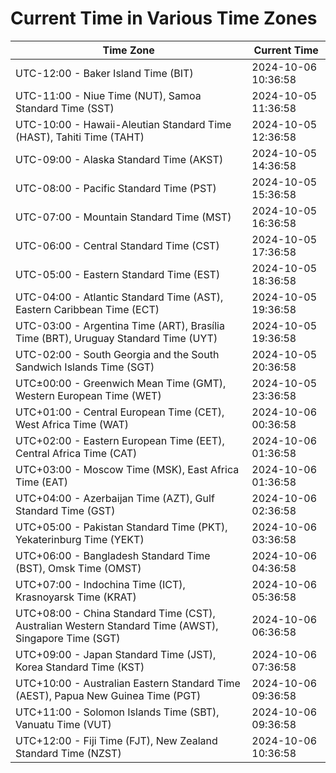 # Current Time in Various Time Zones

| Time Zone | Current Time |
|-----------|--------------|
| UTC-12:00 - Baker Island Time (BIT) | 2024-10-06 10:36:58 |
| UTC-11:00 - Niue Time (NUT), Samoa Standard Time (SST) | 2024-10-05 11:36:58 |
| UTC-10:00 - Hawaii-Aleutian Standard Time (HAST), Tahiti Time (TAHT) | 2024-10-05 12:36:58 |
| UTC-09:00 - Alaska Standard Time (AKST) | 2024-10-05 14:36:58 |
| UTC-08:00 - Pacific Standard Time (PST) | 2024-10-05 15:36:58 |
| UTC-07:00 - Mountain Standard Time (MST) | 2024-10-05 16:36:58 |
| UTC-06:00 - Central Standard Time (CST) | 2024-10-05 17:36:58 |
| UTC-05:00 - Eastern Standard Time (EST) | 2024-10-05 18:36:58 |
| UTC-04:00 - Atlantic Standard Time (AST), Eastern Caribbean Time (ECT) | 2024-10-05 19:36:58 |
| UTC-03:00 - Argentina Time (ART), Brasília Time (BRT), Uruguay Standard Time (UYT) | 2024-10-05 19:36:58 |
| UTC-02:00 - South Georgia and the South Sandwich Islands Time (SGT) | 2024-10-05 20:36:58 |
| UTC±00:00 - Greenwich Mean Time (GMT), Western European Time (WET) | 2024-10-05 23:36:58 |
| UTC+01:00 - Central European Time (CET), West Africa Time (WAT) | 2024-10-06 00:36:58 |
| UTC+02:00 - Eastern European Time (EET), Central Africa Time (CAT) | 2024-10-06 01:36:58 |
| UTC+03:00 - Moscow Time (MSK), East Africa Time (EAT) | 2024-10-06 01:36:58 |
| UTC+04:00 - Azerbaijan Time (AZT), Gulf Standard Time (GST) | 2024-10-06 02:36:58 |
| UTC+05:00 - Pakistan Standard Time (PKT), Yekaterinburg Time (YEKT) | 2024-10-06 03:36:58 |
| UTC+06:00 - Bangladesh Standard Time (BST), Omsk Time (OMST) | 2024-10-06 04:36:58 |
| UTC+07:00 - Indochina Time (ICT), Krasnoyarsk Time (KRAT) | 2024-10-06 05:36:58 |
| UTC+08:00 - China Standard Time (CST), Australian Western Standard Time (AWST), Singapore Time (SGT) | 2024-10-06 06:36:58 |
| UTC+09:00 - Japan Standard Time (JST), Korea Standard Time (KST) | 2024-10-06 07:36:58 |
| UTC+10:00 - Australian Eastern Standard Time (AEST), Papua New Guinea Time (PGT) | 2024-10-06 09:36:58 |
| UTC+11:00 - Solomon Islands Time (SBT), Vanuatu Time (VUT) | 2024-10-06 09:36:58 |
| UTC+12:00 - Fiji Time (FJT), New Zealand Standard Time (NZST) | 2024-10-06 10:36:58 |
